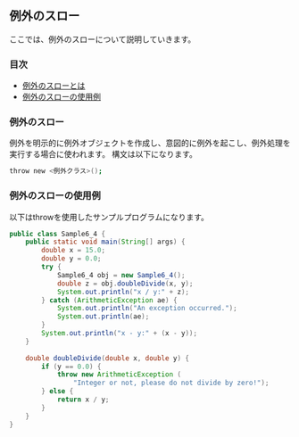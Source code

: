 ## 例外のスロー
ここでは、例外のスローについて説明していきます。

### 目次
* [例外のスローとは](#sec1)
* [例外のスローの使用例](#sec2)

### <a name="sec1"></a>例外のスロー
例外を明示的に例外オブジェクトを作成し、意図的に例外を起こし、例外処理を実行する場合に使われます。
構文は以下になります。

```sh
throw new <例外クラス>();
```

### <a name="sec2"></a>例外のスローの使用例
以下はthrowを使用したサンプルプログラムになります。

```java
public class Sample6_4 {
	public static void main(String[] args) {
		double x = 15.0;
		double y = 0.0;
		try {
			Sample6_4 obj = new Sample6_4();
			double z = obj.doubleDivide(x, y);
			System.out.println("x / y:" + z);
		} catch (ArithmeticException ae) {
			System.out.println("An exception occurred.");
			System.out.println(ae);
		}
		System.out.println("x - y:" + (x - y));
	}
	
	double doubleDivide(double x, double y) {
		if (y == 0.0) {
			throw new ArithmeticException (
				"Integer or not, please do not divide by zero!");
		} else {
			return x / y;
		}
	}
}
```